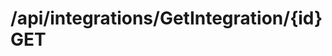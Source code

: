 #  /api/integrations/GetIntegration/{id} GET

<api-endpoint openapi-path="../../specifications/swagger.json" method="GET" endpoint="/api/integrations/GetIntegration/{id}"/>